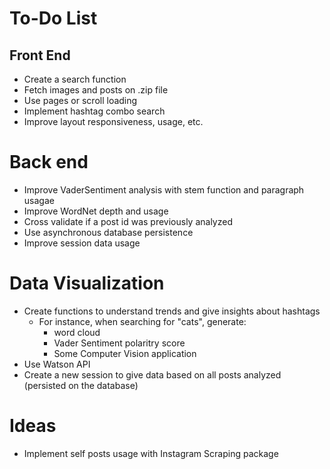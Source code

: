# To-Do List

## Front End
* Create a search function
* Fetch images and posts on .zip file
* Use pages or scroll loading
* Implement hashtag combo search
* Improve layout responsiveness, usage, etc.

# Back end
* Improve VaderSentiment analysis with stem function and paragraph usagae
* Improve WordNet depth and usage
* Cross validate if a post id was previously analyzed
* Use asynchronous database persistence
* Improve session data usage

# Data Visualization
* Create functions to understand trends and give insights about hashtags
	* For instance, when searching for "cats", generate:
		* word cloud 
		* Vader Sentiment polaritry score
		* Some Computer Vision application
* Use Watson API
* Create a new session to give data based on all posts analyzed (persisted on the database)


# Ideas
* Implement self posts usage with Instagram Scraping package